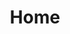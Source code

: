 ---
html_title: Home
layout: 2006_home
old_website: true
permalink: /directories.html
published: true
title: Home
---